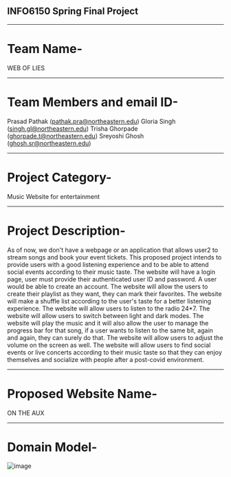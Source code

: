 ## INFO6150 Spring Final Project

--------------------------------------------------

# Team Name- 

WEB OF LIES

---------------------------------------------------

# Team Members and email ID-

Prasad Pathak  (pathak.pra@northeastern.edu)
Gloria Singh   (singh.gl@northeastern.edu)
Trisha Ghorpade (ghorpade.t@northeastern.edu)
Sreyoshi Ghosh (ghosh.sr@northeastern.edu)

----------------------------------------------------

# Project Category-

Music Website for entertainment

---------------------------------------------------

# Project Description-

As of now, we don't have a webpage or an application that allows user2 to stream songs and book your event tickets. This proposed project intends to provide users with a good listening experience and to be able to attend social events according to their music taste. The website will have a login page, user must provide their authenticated user ID and password. A user would be able to create an account. The website will allow the users to create their playlist as they want, they can mark their favorites. The website will make a shuffle list according to the user's taste for a better listening experience. The website will allow users to listen to the radio 24*7.  The website will allow users to switch between light and dark modes. The website will play the music and it will also allow the user to manage the progress bar for that song, if a user wants to listen to the same bit, again and again, they can surely do that. The website will allow users to adjust the volume on the screen as well. The website will allow users to find social events or live concerts according to their music taste so that they can enjoy themselves and socialize with people after a post-covid environment.

---------------------------------------------------

# Proposed Website Name-

ON THE AUX

---------------------------------------------------------

# Domain Model-

![image](https://user-images.githubusercontent.com/98073008/160746227-aa349182-0398-499f-a5d8-b1757d986175.png)








